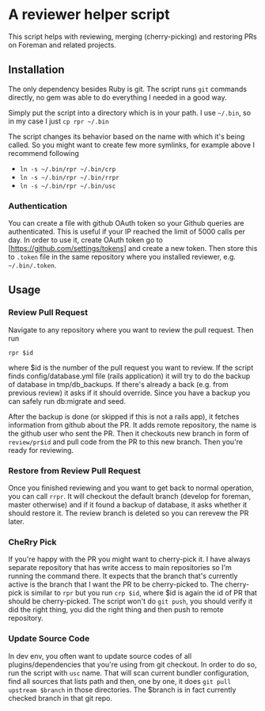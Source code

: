# A reviewer helper script

This script helps with reviewing, merging (cherry-picking) and restoring PRs on Foreman and related projects.

## Installation

The only dependency besides Ruby is git. The script runs `git` commands directly, no gem was able to do everything I needed in a good way.

Simply put the script into a directory which is in your path. I use `~/.bin`, so in my case I just `cp rpr ~/.bin`

The script changes its behavior based on the name with which it's being called. So you might want to create few more symlinks, for example above I recommend following

* `ln -s ~/.bin/rpr ~/.bin/crp`
* `ln -s ~/.bin/rpr ~/.bin/rrpr`
* `ln -s ~/.bin/rpr ~/.bin/usc`

### Authentication

You can create a file with github OAuth token so your Github queries are authenticated. This is useful if your IP reached the limit of 5000 calls per day. In order
to use it, create OAuth token go to [https://github.com/settings/tokens] and create a new token. Then store this to `.token` file in the same repository where you
installed reviewer, e.g. `~/.bin/.token`.

## Usage

### Review Pull Request

Navigate to any repository where you want to review the pull request. Then run

`rpr $id`

where $id is the number of the pull request you want to review. If the script finds config/database.yml file (rails application) it will try to do the backup of database in tmp/db_backups. If there's already a back (e.g. from previous review) it asks if it should override. Since you have a backup you can safely run db:migrate and seed.

After the backup is done (or skipped if this is not a rails app), it fetches information from github about the PR. It adds remote repository, the name is the github user who sent the PR. Then it checkouts new branch in form of `review/pr$id` and pull code from the PR to this new branch. Then you're ready for reviewing.

### Restore from Review Pull Request

Once you finished reviewing and you want to get back to normal operation, you can call `rrpr`. It will checkout the default branch (develop for foreman, master otherwise) and if it found a backup of database, it asks whether it should restore it. The review branch is deleted so you can rerevew the PR later.

### CheRry Pick

If you're happy with the PR you might want to cherry-pick it. I have always separate repository that has write access to main repositories so I'm running the command there. It expects that the branch that's currently active is the branch that I want the PR to be cherry-picked to. The cherry-pick is similar to `rpr` but you run `crp $id`, where $id is again the id of PR that should be cherry-picked. The script won't do `git push`, you should verify it did the right thing, you did the right thing and then push to remote repository.

### Update Source Code

In dev env, you often want to update source codes of all plugins/dependencies that you're using from git checkout. In order to do so, run the script with `usc` name. That will scan current bundler configuration, find all sources that lists path and then, one by one, it does `git pull upstream $branch` in those directories. The $branch is in fact currently checked branch in that git repo.
